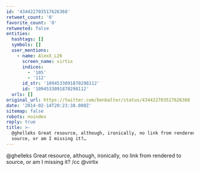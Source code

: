 ```yaml
---
id: '434422703517626368'
retweet_count: '0'
favorite_count: '0'
retweeted: false
entities:
  hashtags: []
  symbols: []
  user_mentions:
    - name: AlexX_L26
      screen_name: virtix
      indices:
        - '105'
        - '112'
      id_str: '1094533091870298112'
      id: '1094533091870298112'
  urls: []
original_url: https://twitter.com/benbalter/status/434422703517626368
date: '2014-02-14T20:23:38.000Z'
sitemap: false
robots: noindex
reply: true
title: >-
  @ghelleks Great resource, although, ironically, no link from rendered to
  source, or am I missing it?…
---
```


@ghelleks Great resource, although, ironically, no link from rendered to source, or am I missing it? /cc @virtix